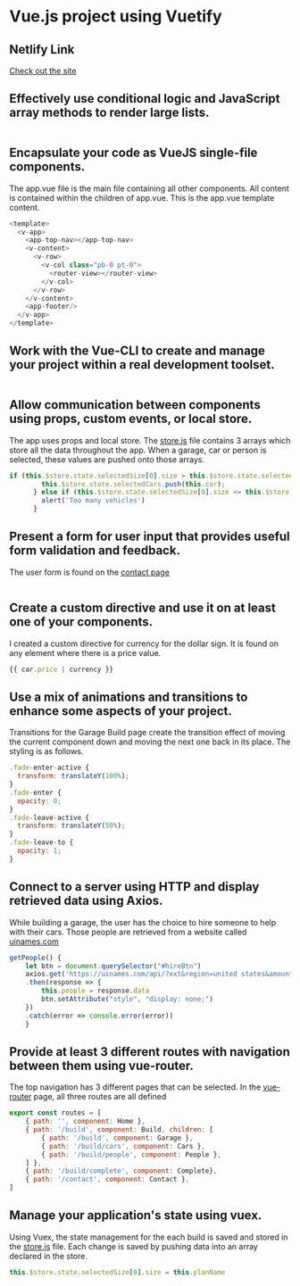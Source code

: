 # Vue.js project using Vuetify

## Netlify Link
[Check out the site](https://car-garage.netlify.com/)


## Effectively use conditional logic and JavaScript array methods to render large lists.
```JavaSript

```

## Encapsulate your code as VueJS single-file components.
The app.vue file is the main file containing all other components. All content is contained within the children of app.vue. This is the app.vue template content.
```javascript
<template>
  <v-app>
    <app-top-nav></app-top-nav>
    <v-content>
      <v-row>
        <v-col class="pb-0 pt-0">
          <router-view></router-view>
        </v-col>
      </v-row>
    </v-content>
    <app-footer/>
  </v-app>
</template>
```

## Work with the Vue-CLI to create and manage your project within a real development toolset.
```javascript

```

## Allow communication between components using props, custom events, or local store.
The app uses props and local store. The [store.js](src\store\store.js) file contains 3 arrays which store all the data throughout the app. When a garage, car or person is selected, these values are pushed onto those arrays.
```javascript
if (this.$store.state.selectedSize[0].size > this.$store.state.selectedCars.length) {
        this.$store.state.selectedCars.push(this.car);
      } else if (this.$store.state.selectedSize[0].size <= this.$store.state.selectedCars.length) {
        alert('Too many vehicles')
      }
```

## Present a form for user input that provides useful form validation and feedback.
The user form is found on the [contact page](https://car-garage.netlify.com/contact)
```javascript

```

## Create a custom directive and use it on at least one of your components.
I created a custom directive for currency for the dollar sign. It is found on any element where there is a price value.
```javascript
{{ car.price | currency }}
```

## Use a mix of animations and transitions to enhance some aspects of your project.
Transitions for the Garage Build page create the transition effect of moving the current component down and moving the next one back in its place. The styling is as follows.
```javascript
.fade-enter-active {
  transform: translateY(100%);
}
.fade-enter {
  opacity: 0;
}
.fade-leave-active {
  transform: translateY(50%);
}
.fade-leave-to {
  opacity: 1;
}
```

## Connect to a server using HTTP and display retrieved data using Axios.
While building a garage, the user has the choice to hire someone to help with their cars. Those people are retrieved from a website called [uinames.com](https://uinames.com)
```javascript
getPeople() {
    let btn = document.querySelector("#hireBtn")
    axios.get('https://uinames.com/api/?ext&region=united states&amount=4')
    .then(response => {
        this.people = response.data
        btn.setAttribute("style", "display: none;")
    })
    .catch(error => console.error(error))
    }
```

## Provide at least 3 different routes with navigation between them using vue-router.
The top navigation has 3 different pages that can be selected. In the [vue-router](src\routes.js) page, all three routes are all defined
```javascript
export const routes = [
    { path: '', component: Home },
    { path: '/build', component: Build, children: [
        { path: '/build', component: Garage },
        { path: '/build/cars', component: Cars },
        { path: '/build/people', component: People },
    ] },
    { path: '/build/complete', component: Complete},
    { path: '/contact', component: Contact },
]
```

## Manage your application's state using vuex.
Using Vuex, the state management for the each build is saved and stored in the [store.js](src\store\store.js) file. Each change is saved by pushing data into an array declared in the store.
```javascript
this.$store.state.selectedSize[0].size = this.planName
```
